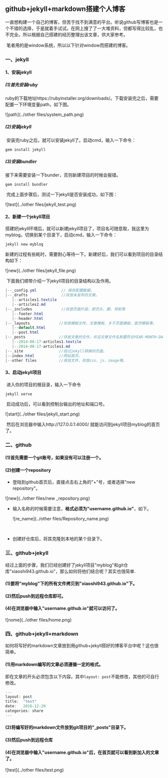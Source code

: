 



## github+jekyll+markdown搭建个人博客

​         一直想构建一个自己的博客，但苦于找不到满意的平台。听说github写博客也是一个不错的选择，于是就着手试试。在网上搜了了一大堆资料，但都写得比较乱，也不完全。所以根据自己搭建的经历整理出该文章，供大家参考。

​	笔者用的是window系统，所以以下针对window而搭建的博客。

### 一、jekyll

#### 1、安装jekyll

##### (1)首先安装ruby

ruby的下载地址https://rubyinstaller.org/downloads/。下载安装完之后，需要配置一下环境变量path，如下图。

![path](../other files/system_path.png)



##### (2)安装jekyll

​	安装完ruby之后，就可以安装jekyll了。启动cmd，输入一下命令：

```
gem install jekyll
```



##### (3)安装bundler

接下来需要安装一下bunder，否则新建项目的时候会报错。

```
gem install bundler
```

​	完成上面步骤后，测试一下jekyll是否安装成功，如下图：

![test](../other files/jekyll_test.png)



#### 2、新建一个jekyll项目

​	搭建好jekyll环境后，就可以新建jekyll项目了，项目名可随意取，我这里为myblog。切换到某个目录下，启动cmd，输入一下命令：

```
jekyll new myblog
```

​	新建的过程有些耗时，需要耐心等待一下。新建好后，我们可以看到项目的目录结构如下：

![new](../other files/jekyll_file.png)



​	下面我们顺带介绍一下jekyll项目的目录结构以及作用。

```java
|--_config.yml           // 保存配置数据。
|--_drafts            	 //存放未发布的文章。
   |--articles1.textile
   |--articles2.md
|--_includes             //存放页面片段，即页头、脚、导航等
   |--footer.html
   |--header.html
|--_layouts 			//存放模板文件。文章模板、关于页面模板、首页模板等。
   |--default.html
   |--post.html
|--_posts				//存放文章的文件。并且文章文件名称要符合YEAR-MONTH-DAY-title.MARKUP格式。
   |--2014-06-17-articles1.textile
   |--2014-06-17-articles1.md
|--_site				//经过jekyll转换的页面。
|--index.html			//网站首页。
|--other files			//其他文件，存放css、js、image等。
```



#### 3、启动jekyll项目

​	进入你的项目的根目录，输入一下命令

```
jekyll serve
```

​	启动成功后，可以看到控制台输出的地址和端口号。

![start](../other files/jekyll_start.png)

​	然后在浏览器中输入http://127.0.0.1:4000/ 就能访问到jekyll项目myblog的首页了。



### 二、github

#### (1)首先需要一个git账号，如果没有可以注册一个。

#### (2)创建一个repository

* 登陆到github首页后，直接点击右上角的"+"号，或者选择"new repository"。

![new](../other files/new _repository.png)

* 输入名称的时候需要注意，**格式必须为"username.github.io"**，如下。

  ![re_name](../other files/Repository_name.png)

  ​

* 创建好仓库后，将其克隆到本地的某个目录下。



### 三、github+jekyll

​	经过上面的步骤，我们已经创建好了jekyll项目"myblog"和git仓库"xiaoshi943.github.io"，那么如何将他们结合呢？其实也很简单.

#### (1)要将"myblog"下的所有文件拷贝到"xiaoshi943.github.io"下。

#### (2)然后push到远程仓库即可。

#### (4)在浏览器中输入"username.github.io"就可以访问了。

![nome](../other files/home.png)



### 四、github+jekyll+markdown

​	如何将写好的markdown文章放到用github+jekyll搭好的博客平台中呢？这也很简单。

#### (1)用markdown编写的文章必须遵循一定的格式。

​	即在文章的开头必须包含以下内容。其中`layout: post`不能修改，其他的可自行修改。

```java
---
layout: post
title:  "test"
date:   2016-12-20
categories: share
---
```

#### (2)将编写好的markdown文件放到git项目的"_posts"目录下。

#### (3)然后push到远程仓库

#### (4)在浏览器中输入"username.github.io"后，在首页就可以看到新加入的文章了。

![test](../other files/test.png)






